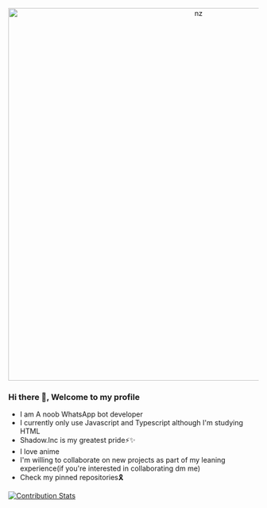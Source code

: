 <p align="center">
<img src="https://animemotivation.com/wp-content/uploads/2022/11/the-eminence-in-shadow-cid-shadow.jpg" alt="nz" width="750"/>
</p>

### Hi there 👋, Welcome to my profile

- I am A noob WhatsApp bot developer
- I currently only use Javascript and Typescript although I'm studying HTML
- Shadow.Inc is my greatest pride⚡✨
- I love anime
- I'm willing to collaborate on new projects as part of my leaning experience(if you're interested in collaborating dm me)
- Check my pinned repositories🎗

<!--
**Empty-sama/Empty-sama** is a ✨ _special_ ✨ repository because its `README.md` (this file) appears on your GitHub profile.

Here are some ideas to get you started:

- 🔭 I’m currently working on ...
- 🌱 I’m currently learning ...
- 👯 I’m looking to collaborate on ...
- 🤔 I’m looking for help with ...
- 💬 Ask me about ...
- 📫 How to reach me: ...
- 😄 Pronouns: ...
- ⚡ Fun fact: ...
-->

[![Contribution Stats](https://next-github-tau.vercel.app/api/card?username=Empty-sama)](https://github.com/AlenSaito1/next-github/)
